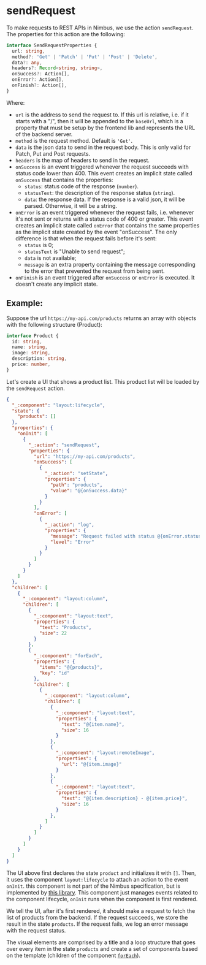 # sendRequest
To make requests to REST APIs in Nimbus, we use the action `sendRequest`. The properties for this action are the following:

```typescript
interface SendRequestProperties {
  url: string,
  method?: 'Get' | 'Patch' | 'Put' | 'Post' | 'Delete',
  data?: any,
  headers?: Record<string, string>,
  onSuccess?: Action[],
  onError?: Action[],
  onFinish?: Action[],
}
```

Where:
- `url` is the address to send the request to. If this url is relative, i.e. if it starts with a "/", then it will be appended to the
`baseUrl`, which is a property that must be setup by the frontend lib and represents the URL of the backend server.
- `method` is the request method. Default is `'Get'`.
- `data` is the json data to send in the request body. This is only valid for Patch, Put and Post requests.
- `headers` is the map of headers to send in the request.
- `onSuccess` is an event triggered whenever the request succeeds with status code lower than 400. This event creates an implicit state called
`onSuccess` that contains the properties:
  - `status`: status code of the response (`number`).
  - `statusText`: the description of the response status (`string`).
  - `data`: the response data. If the response is a valid json, it will be parsed. Otherwise, it will be a string.
- `onError` is an event triggered whenever the request fails, i.e. whenever it's not sent or returns with a status code of 400 or greater. This
event creates an implicit state called `onError` that contains the same properties as the implicit state created by the event "onSuccess". The only
difference is that when the request fails before it's sent:
  - `status` is 0;
  - `statusText` is "Unable to send request";
  - `data` is not available;
  - `message` is an extra property containing the message corresponding to the error that prevented the request from being sent.
- `onFinish` is an event triggered after `onSuccess` or `onError` is executed. It doesn't create any implicit state.

## Example:
Suppose the url `https://my-api.com/products` returns an array with objects with the following structure (Product):
```typescript
interface Product {
  id: string,
  name: string,
  image: string,
  description: string,
  price: number,
}
```

Let's create a UI that shows a product list. This product list will be loaded by the `sendRequest` action.
```json
{
  "_:component": "layout:lifecycle",
  "state": {
    "products": []
  },
  "properties": {
    "onInit": [
      {
        "_:action": "sendRequest",
        "properties": {
          "url": "https://my-api.com/products",
          "onSuccess": [
            {
              "_:action": "setState",
              "properties": {
                "path": "products",
                "value": "@{onSuccess.data}"
              }
            }
          ],
          "onError": [
            {
              "_:action": "log",
              "properties": {
                "message": "Request failed with status @{onError.status}",
                "level": "Error"
              }
            }
          ]
        }
      }
    ]
  },
  "children": [
    {
      "_:component": "layout:column",
      "children": [
        {
          "_:component": "layout:text",
          "properties": {
            "text": "Products",
            "size": 22
          }
        },
        {
          "_:component": "forEach",
          "properties": {
            "items": "@{products}",
            "key": "id"
          },
          "children": [
            {
              "_:component": "layout:column",
              "children": [
                {
                  "_:component": "layout:text",
                  "properties": {
                    "text": "@{item.name}",
                    "size": 16
                  }
                },
                {
                  "_:component": "layout:remoteImage",
                  "properties": {
                    "url": "@{item.image}"
                  }
                },
                {
                  "_:component": "layout:text",
                  "properties": {
                    "text": "@{item.description} - @{item.price}",
                    "size": 16
                  }
                },
              ]
            }
          ]
        }
      ]
    }
  ]
}
```

The UI above first declares the state `product` and initializes it with `[]`. Then, it uses the component `layout:lifecycle` to attach an action
to the event `onInit`. this component is not part of the Nimbus specification, but is implemented by [this library](/layout/index.md). This component
just manages events related to the component lifecycle, `onInit` runs when the component is first rendered.

We tell the UI, after it's first rendered, it should make a request to fetch the list of products from the backend. If the request succeeds,
we store the result in the state `products`. If the request fails, we log an error message with the request status.

The visual elements are comprised by a title and a loop structure that goes over every item in the state `products` and create a set of components
based on the template (children of the component [`forEach`](../default-components/for-each.md)).